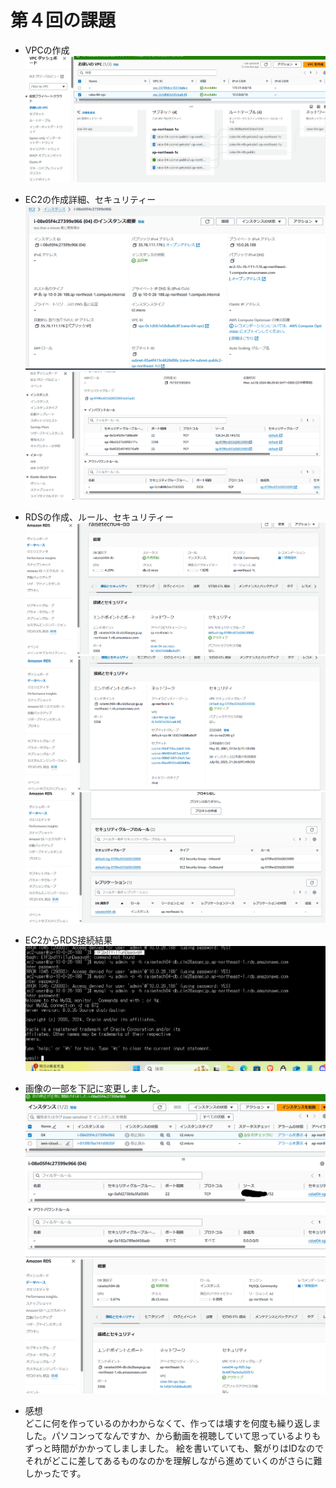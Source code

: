 # 第４回の課題  

- VPCの作成  
![hat-I-ve-Learned](images/lecture04/03VPC04.png)  

- EC2の作成詳細、セキュリティー  
![hat-I-ve-Learned](images/lecture04/01EC204.png)  
![hat-I-ve-Learned](images/lecture04/02EC204.png)  

- RDSの作成、ルール、セキュリティー  
![hat-I-ve-Learned](images/lecture04/04RDS04.png)  
![hat-I-ve-Learned](images/lecture04/05RDS04.png)  
![hat-I-ve-Learned](images/lecture04/06RDS04.png)  

- EC2からRDS接続結果  
![hat-I-ve-Learned](images/lecture04/00result04.png)  

- 画像の一部を下記に変更しました。  
![hat-I-ve-Learned](images/lecture04/EC2security04.png)  
![hat-I-ve-Learned](images/lecture04/RDSsecurity04.png)


- 感想  
どこに何を作っているのかわからなくて、作っては壊すを何度も繰り返しました。パソコンってなんですか、から動画を視聴していて思っているよりもずっと時間がかかってしましました。
絵を書いていても、繋がりはIDなのでそれがどこに差してあるものなのかを理解しながら進めていくのがさらに難しかったです。
